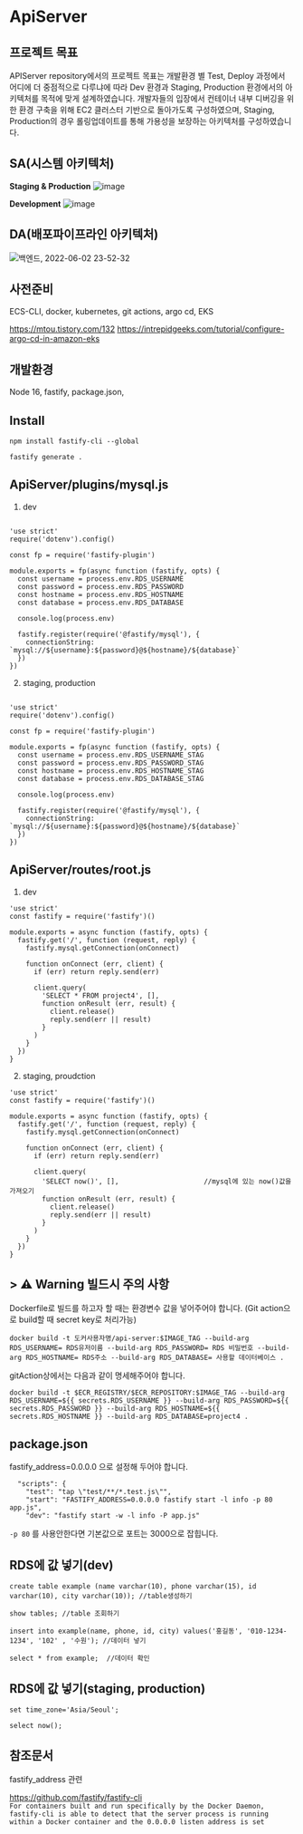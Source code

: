 # ApiServer

## 프로젝트 목표
APIServer repository에서의 프로젝트 목표는 개발환경 별 Test, Deploy 과정에서 어디에 더 중점적으로 다루냐에 따라 Dev 환경과 Staging, Production 환경에서의 아키텍처를 목적에 맞게 설계하였습니다. 개발자들의 입장에서 컨테이너 내부 디버깅을 위한 환경 구축을 위해 EC2 클러스터 기반으로 돌아가도록 구성하였으며, Staging, Production의 경우 롤링업데이트를 통해 가용성을 보장하는 아키텍처를 구성하였습니다.
## SA(시스템 아키텍처)
**Staging & Production**
![image](https://user-images.githubusercontent.com/50416571/171989065-db6b82e6-b6ec-4049-8776-01c7f7e441e8.png)

**Development**
![image](https://user-images.githubusercontent.com/50416571/171989076-66ee7931-e838-4720-825d-314aa489411e.png)

## DA(배포파이프라인 아키텍처)
![백엔드, 2022-06-02 23-52-32](https://user-images.githubusercontent.com/98368480/171771214-2d9a5570-153a-4e45-b1c1-68f21cf58f54.png)

## 사전준비
ECS-CLI, docker, kubernetes, git actions, argo cd, EKS

https://mtou.tistory.com/132
https://intrepidgeeks.com/tutorial/configure-argo-cd-in-amazon-eks
## 개발환경
Node 16, fastify, package.json,  


## Install
```
npm install fastify-cli --global
```

```
fastify generate .
```

## ApiServer/plugins/mysql.js 
1. dev
```

'use strict'
require('dotenv').config()

const fp = require('fastify-plugin')

module.exports = fp(async function (fastify, opts) {
  const username = process.env.RDS_USERNAME
  const password = process.env.RDS_PASSWORD
  const hostname = process.env.RDS_HOSTNAME
  const database = process.env.RDS_DATABASE

  console.log(process.env)

  fastify.register(require('@fastify/mysql'), {
    connectionString: `mysql://${username}:${password}@${hostname}/${database}`
  })
})
```

2. staging, production

```

'use strict'
require('dotenv').config()

const fp = require('fastify-plugin')

module.exports = fp(async function (fastify, opts) {
  const username = process.env.RDS_USERNAME_STAG
  const password = process.env.RDS_PASSWORD_STAG
  const hostname = process.env.RDS_HOSTNAME_STAG
  const database = process.env.RDS_DATABASE_STAG

  console.log(process.env)

  fastify.register(require('@fastify/mysql'), {
    connectionString: `mysql://${username}:${password}@${hostname}/${database}`
  })
})

```

## ApiServer/routes/root.js 

1. dev

```
'use strict'
const fastify = require('fastify')()

module.exports = async function (fastify, opts) {
  fastify.get('/', function (request, reply) {
    fastify.mysql.getConnection(onConnect)

    function onConnect (err, client) {
      if (err) return reply.send(err)

      client.query(
        'SELECT * FROM project4', [],                     
        function onResult (err, result) {
          client.release()
          reply.send(err || result)
        }
      )
    }
  })
}
```

2. staging, proudction
```
'use strict'
const fastify = require('fastify')()

module.exports = async function (fastify, opts) {
  fastify.get('/', function (request, reply) {
    fastify.mysql.getConnection(onConnect)

    function onConnect (err, client) {
      if (err) return reply.send(err)

      client.query(
        'SELECT now()', [],                     //mysql에 있는 now()값을 가져오기
        function onResult (err, result) {
          client.release()
          reply.send(err || result)
        }
      )
    }
  })
}
```

## > ⚠️ **Warning 빌드시 주의 사항**

Dockerfile로 빌드를 하고자 할 때는 환경변수 값을 넣어주어야 합니다. (Git action으로 build할 때 secret key로 처리가능)


```
docker build -t 도커사용자명/api-server:$IMAGE_TAG --build-arg RDS_USERNAME= RDS유저이름 --build-arg RDS_PASSWORD= RDS 비밀번호 --build-arg RDS_HOSTNAME= RDS주소 --build-arg RDS_DATABASE= 사용할 데이터베이스 . 
```

gitAction상에서는 다음과 같이 명세해주어야 합니다.
```
docker build -t $ECR_REGISTRY/$ECR_REPOSITORY:$IMAGE_TAG --build-arg RDS_USERNAME=${{ secrets.RDS_USERNAME }} --build-arg RDS_PASSWORD=${{ secrets.RDS_PASSWORD }} --build-arg RDS_HOSTNAME=${{ secrets.RDS_HOSTNAME }} --build-arg RDS_DATABASE=project4 .
```

## package.json

fastify_address=0.0.0.0 으로 설정해 두어야 합니다. 
```
  "scripts": {
    "test": "tap \"test/**/*.test.js\"",
    "start": "FASTIFY_ADDRESS=0.0.0.0 fastify start -l info -p 80 app.js",
    "dev": "fastify start -w -l info -P app.js"
```
``` -p 80 ``` 를 사용안한다면 기본값으로 포트는 3000으로 잡힙니다.

## RDS에 값 넣기(dev)
```
create table example (name varchar(10), phone varchar(15), id varchar(10), city varchar(10)); //table생성하기

show tables; //table 조회하기

insert into example(name, phone, id, city) values('홍길동', '010-1234-1234', '102' , '수원'); //데이터 넣기

select * from example;	//데이터 확인

```

## RDS에 값 넣기(staging, production)

```
set time_zone='Asia/Seoul';

select now();
```
## 참조문서

fastify_address 관련

https://github.com/fastify/fastify-cli  
```For containers built and run specifically by the Docker Daemon, fastify-cli is able to detect that the server process is running within a Docker container and the 0.0.0.0 listen address is set```
